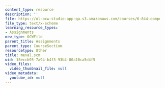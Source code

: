 ```yaml
---
content_type: resource
description: ''
file: https://ol-ocw-studio-app-qa.s3.amazonaws.com/courses/6-844-computability-theory-of-and-with-scheme-spring-2003/18eccb957a94b4f393b480a10ca5d4f5_meval.scm
file_type: text/x-scheme
learning_resource_types:
- Assignments
ocw_type: OCWFile
parent_title: Assignments
parent_type: CourseSection
resourcetype: Other
title: meval.scm
uid: 18eccb95-7a94-b4f3-93b4-80a10ca5d4f5
video_files:
  video_thumbnail_file: null
video_metadata:
  youtube_id: null
---
```

